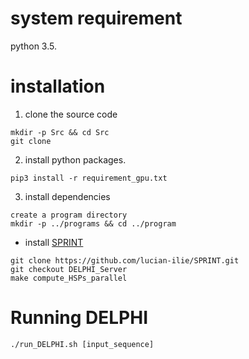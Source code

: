 # system requirement
python 3.5.

# installation
1. clone the source code
```
mkdir -p Src && cd Src
git clone 
```
2. install python packages.
``` 
pip3 install -r requirement_gpu.txt
```
3. install dependencies
```
create a program directory
mkdir -p ../programs && cd ../program
```
 - install [SPRINT](https://github.com/lucian-ilie/SPRINT)
 ```
 git clone https://github.com/lucian-ilie/SPRINT.git
 git checkout DELPHI_Server
 make compute_HSPs_parallel
 ```

# Running DELPHI
```
./run_DELPHI.sh [input_sequence]
```
